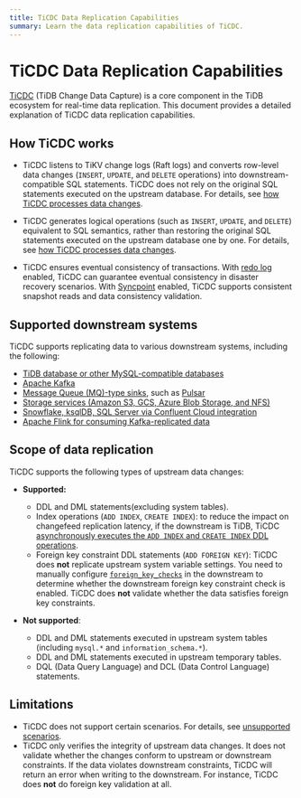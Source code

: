 ```yaml
---
title: TiCDC Data Replication Capabilities
summary: Learn the data replication capabilities of TiCDC.
---
```


# TiCDC Data Replication Capabilities

[TiCDC](/ticdc/ticdc-overview.md) (TiDB Change Data Capture) is a core component in the TiDB ecosystem for real-time data replication. This document provides a detailed explanation of TiCDC data replication capabilities.

## How TiCDC works

- TiCDC listens to TiKV change logs (Raft logs) and converts row-level data changes (`INSERT`, `UPDATE`, and `DELETE` operations) into downstream-compatible SQL statements. TiCDC does not rely on the original SQL statements executed on the upstream database. For details, see [how TiCDC processes data changes](/ticdc/ticdc-overview.md#implementation-of-processing-data-changes).

- TiCDC generates logical operations (such as `INSERT`, `UPDATE`, and `DELETE`) equivalent to SQL semantics, rather than restoring the original SQL statements executed on the upstream database one by one. For details, see [how TiCDC processes data changes](/ticdc/ticdc-overview.md#implementation-of-processing-data-changes).

- TiCDC ensures eventual consistency of transactions. With [redo log](/ticdc/ticdc-sink-to-mysql.md#eventually-consistent-replication-in-disaster-scenarios) enabled, TiCDC can guarantee eventual consistency in disaster recovery scenarios. With [Syncpoint](/ticdc/ticdc-upstream-downstream-check.md#enable-syncpoint) enabled, TiCDC supports consistent snapshot reads and data consistency validation.

## Supported downstream systems

TiCDC supports replicating data to various downstream systems, including the following:

- [TiDB database or other MySQL-compatible databases](/ticdc/ticdc-sink-to-mysql.md)
- [Apache Kafka](/ticdc/ticdc-sink-to-kafka.md)
- [Message Queue (MQ)-type sinks](/ticdc/ticdc-changefeed-config.md#sink), such as [Pulsar](/ticdc/ticdc-sink-to-pulsar.md)
- [Storage services (Amazon S3, GCS, Azure Blob Storage, and NFS)](/ticdc/ticdc-sink-to-cloud-storage.md)
- [Snowflake, ksqlDB, SQL Server via Confluent Cloud integration](/ticdc/integrate-confluent-using-ticdc.md)
- [Apache Flink for consuming Kafka-replicated data](/replicate-data-to-kafka.md)

## Scope of data replication

TiCDC supports the following types of upstream data changes:

+ **Supported:**

    - DDL and DML statements(excluding system tables).
    - Index operations (`ADD INDEX`, `CREATE INDEX`): to reduce the impact on changefeed replication latency, if the downstream is TiDB, TiCDC [asynchronously executes the `ADD INDEX` and `CREATE INDEX` DDL operations](/ticdc/ticdc-ddl.md#asynchronous-execution-of-add-index-and-create-index-ddls).
    - Foreign key constraint DDL statements (`ADD FOREIGN KEY`): TiCDC does **not** replicate upstream system variable settings. You need to manually configure [`foreign_key_checks`](/system-variables.md#foreign_key_checks) in the downstream to determine whether the downstream foreign key constraint check is enabled. TiCDC does **not** validate whether the data satisfies foreign key constraints.

+ **Not supported**:

    - DDL and DML statements executed in upstream system tables (including `mysql.*` and `information_schema.*`).
    - DDL and DML statements executed in upstream temporary tables.
    - DQL (Data Query Language) and DCL (Data Control Language) statements.

## Limitations​

- TiCDC does not support certain scenarios. For details, see [unsupported scenarios](/ticdc/ticdc-overview.md#unsupported-scenarios).
- TiCDC only verifies the integrity of upstream data changes. It does not validate whether the changes conform to upstream or downstream constraints. If the data violates downstream constraints, TiCDC will return an error when writing to the downstream. For instance, TiCDC does **not** do foreign key validation at all.